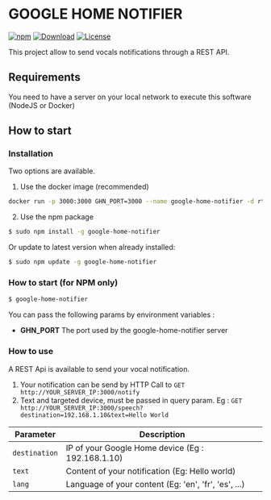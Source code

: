 # GOOGLE HOME NOTIFIER

[![npm](https://img.shields.io/npm/v/rtrompier/google-home-notifier?color=blue&logo=npm)](https://www.npmjs.com/package/rtrompier/google-home-notifier)
[![Download](https://img.shields.io/npm/dw/rtrompier/google-home-notifier.svg?color=7986CB&logo=npm)](https://npmcharts.com/compare/rtrompier/google-home-notifier?minimal=true)
[![License](https://img.shields.io/npm/l/rtrompier/google-home-notifier.svg?color=ff69b4)](https://github.com/Badisi/ngx-safe-subscribe/blob/main/LICENSE)


This project allow to send vocals notifications through a REST API.

## Requirements

You need to have a server on your local network to execute this software (NodeJS or Docker)

## How to start

### Installation

Two options are available.

1. Use the docker image (recommended)

```sh
docker run -p 3000:3000 GHN_PORT=3000 --name google-home-notifier -d rtrompier/google-home-notifier:latest
```

2. Use the npm package

```sh
$ sudo npm install -g google-home-notifier
```
Or update to latest version when already installed:
```sh
$ sudo npm update -g google-home-notifier
```

### How to start (for NPM only)

```sh
$ google-home-notifier
```

You can pass the following params by environment variables : 
* **GHN_PORT** The port used by the google-home-notifier server


### How to use
A REST Api is available to send your vocal notification.

1. Your notification can be send by HTTP Call to `GET http://YOUR_SERVER_IP:3000/notify`
1. Text and targeted device, must be passed in query param. Eg : `GET http://YOUR_SERVER_IP:3000/speech?destination=192.168.1.10&text=Hello World`

| Parameter | Description |
| --- | --- |
| `destination` | IP of your Google Home device (Eg : 192.168.1.10) |
| `text` | Content of your notification (Eg: Hello world) |
| `lang` | Language of your content (Eg: 'en', 'fr', 'es', ...) |


